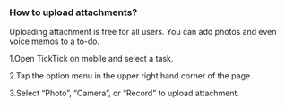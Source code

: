 ### How to upload attachments?
Uploading attachment is free for all users. You can add photos and even voice memos to a to-do. 

1.Open TickTick on mobile and select a task.

2.Tap the option menu in the upper right hand corner of the page.

3.Select “Photo”, “Camera”, or “Record” to upload attachment.





